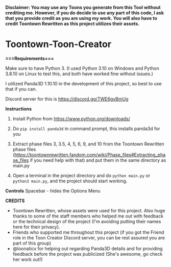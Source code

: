 
**Disclaimer: You may use any Toons you generate from this Tool without crediting me. However, if you do decide to use any part of this code, I ask that you provide credit as you are using my work. You will also have to credit Toontown Rewritten as this project utilizes their assets.**


# Toontown-Toon-Creator

**===Requirements===**

Make sure to have Python 3. (I used Python 3.10 on Windows and Python 3.8.10 on Linux to test this, and both have worked fine without issues.)

I utilized Panda3D 1.10.10 in the development of this project, so best to use that if you can.

Discord server for this is https://discord.gg/TWE6gvBmUg

**Instructions**

1. Install Python from https://www.python.org/downloads/ 

2. Do `pip install panda3d` in command prompt, this installs panda3d for you

3. Extract phase files 3, 3.5, 4, 5, 6, 9, and 10 from the Toontown Rewritten phase files (https://toontownrewritten.fandom.com/wiki/Phase_files#Extracting_phase_files if you need help with that) and put them in the same directory as main.py

4. Open a terminal in the project directory and do `python main.py` or `python3 main.py`, and the project should start working.

**Controls**
Spacebar - hides the Options Menu

**CREDITS**
- Toontown Rewritten, whose assets were used for this project. Also huge thanks to some of the staff members who helped me out with feedback or the technical design of the project (I'm avoiding putting their names here for their privacy). 
- Friends who supported me throughout this project (if you got the Friend role in the Toon Creator Discord server, you can be rest assured you are part of this group)
- @loonaticx for helping out regarding Panda3D details and for providing feedback before the project was publicized (She's awesome, go check her work out!)
